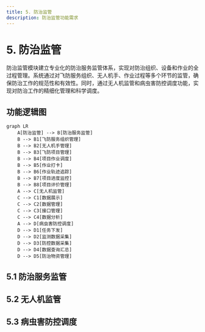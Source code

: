 ```yaml
---
title: 5. 防治监管
description: 防治监管功能需求
---
```


# 5. 防治监管

防治监管模块建立专业化的防治服务监管体系，实现对防治组织、设备和作业的全过程管理。系统通过对飞防服务组织、无人机手、作业过程等多个环节的监管，确保防治工作的规范性和有效性。同时，通过无人机监管和病虫害防控调度功能，实现对防治工作的精细化管理和科学调度。

## 功能逻辑图

```mermaid
graph LR
    A[防治监管] --> B[防治服务监管]
    B --> B1[飞防服务组织管理]
    B --> B2[无人机手管理]
    B --> B3[飞防项目管理]
    B --> B4[项目作业调度]
    B --> B5[作业打卡]
    B --> B6[作业轨迹追踪]
    B --> B7[项目进度监控]
    B --> B8[项目评价管理]
    A --> C[无人机监管]
    C --> C1[数据展示]
    C --> C2[数据管理]
    C --> C3[接口管理]
    C --> C4[数据分析]
    A --> D[病虫害防控调度]
    D --> D1[任务下发]
    D --> D2[监测数据采集]
    D --> D3[防控数据采集]
    D --> D4[数据查询汇总]
    D --> D5[防治物资管理]
```

## 5.1 防治服务监管

<!--@include: @/docs/requirements/5-prevention-supervision/5-1-service-supervision.md-->

## 5.2 无人机监管

<!--@include: @/docs/requirements/5-prevention-supervision/5-2-uav-supervision.md-->

## 5.3 病虫害防控调度

<!--@include: @/docs/requirements/5-prevention-supervision/5-3-pest-control-scheduling.md--> 